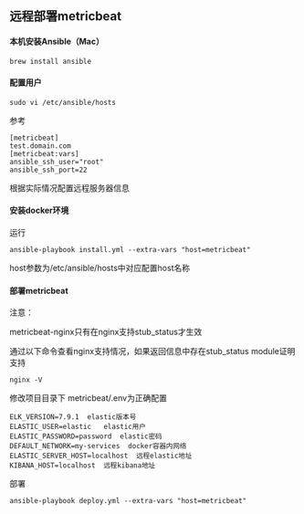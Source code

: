 ## 远程部署metricbeat


#### 本机安装Ansible（Mac）

```
brew install ansible
```

#### 配置用户

```
sudo vi /etc/ansible/hosts
```

参考
```
[metricbeat]
test.domain.com
[metricbeat:vars]
ansible_ssh_user="root"
ansible_ssh_port=22
```
根据实际情况配置远程服务器信息

#### 安装docker环境

运行

```
ansible-playbook install.yml --extra-vars "host=metricbeat"
```

host参数为/etc/ansible/hosts中对应配置host名称


#### 部署metricbeat

注意：

metricbeat-nginx只有在nginx支持stub_status才生效

通过以下命令查看nginx支持情况，如果返回信息中存在stub_status module证明支持

```
nginx -V
```



修改项目目录下 metricbeat/.env为正确配置

```
ELK_VERSION=7.9.1  elastic版本号
ELASTIC_USER=elastic   elastic用户
ELASTIC_PASSWORD=password  elastic密码
DEFAULT_NETWORK=my-services  docker容器内网络
ELASTIC_SERVER_HOST=localhost  远程elastic地址
KIBANA_HOST=localhost  远程kibana地址
```

部署

```
ansible-playbook deploy.yml --extra-vars "host=metricbeat"
```
